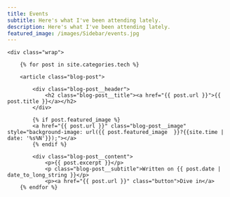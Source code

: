 ```yaml
---
title: Events
subtitle: Here's what I've been attending lately.
description: Here's what I've been attending lately.
featured_image: /images/Sidebar/events.jpg
---
```


<section class="blog single">

	<div class="wrap">

		{% for post in site.categories.tech %}

		<article class="blog-post">

			<div class="blog-post__header">
				<h2 class="blog-post__title"><a href="{{ post.url }}">{{ post.title }}</a></h2>
			</div>

			{% if post.featured_image %}
			<a href="{{ post.url }}" class="blog-post__image" style="background-image: url({{ post.featured_image  }}?{{site.time | date: '%s%N'}});"></a>
			{% endif %}

			<div class="blog-post__content">
				<p>{{ post.excerpt }}</p>
				<p class="blog-post__subtitle">Written on {{ post.date | date_to_long_string }}</p>
				<p><a href="{{ post.url }}" class="button">Dive in</a>
		{% endfor %}
